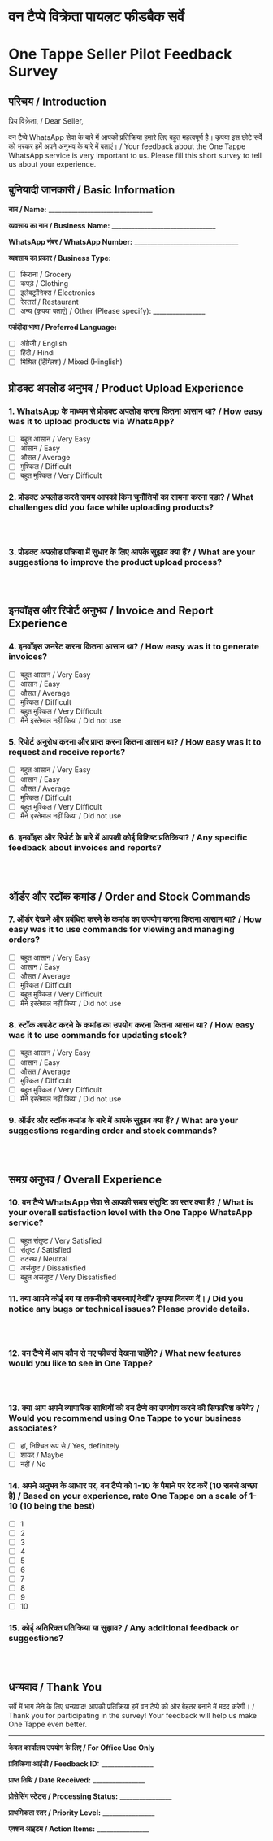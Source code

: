 # वन टैप्पे विक्रेता पायलट फीडबैक सर्वे
# One Tappe Seller Pilot Feedback Survey

## परिचय / Introduction

प्रिय विक्रेता, / Dear Seller,

वन टैप्पे WhatsApp सेवा के बारे में आपकी प्रतिक्रिया हमारे लिए बहुत महत्वपूर्ण है। कृपया इस छोटे सर्वे को भरकर हमें अपने अनुभव के बारे में बताएं। / Your feedback about the One Tappe WhatsApp service is very important to us. Please fill this short survey to tell us about your experience.

## बुनियादी जानकारी / Basic Information

**नाम / Name:** ________________________________

**व्यवसाय का नाम / Business Name:** ________________________________

**WhatsApp नंबर / WhatsApp Number:** ________________________________

**व्यवसाय का प्रकार / Business Type:**
- [ ] किराना / Grocery
- [ ] कपड़े / Clothing
- [ ] इलेक्ट्रॉनिक्स / Electronics
- [ ] रेस्तरां / Restaurant
- [ ] अन्य (कृपया बताएं) / Other (Please specify): ________________

**पसंदीदा भाषा / Preferred Language:**
- [ ] अंग्रेजी / English
- [ ] हिंदी / Hindi
- [ ] मिश्रित (हिंग्लिश) / Mixed (Hinglish)

## प्रोडक्ट अपलोड अनुभव / Product Upload Experience

### 1. WhatsApp के माध्यम से प्रोडक्ट अपलोड करना कितना आसान था? / How easy was it to upload products via WhatsApp?
- [ ] बहुत आसान / Very Easy
- [ ] आसान / Easy
- [ ] औसत / Average
- [ ] मुश्किल / Difficult
- [ ] बहुत मुश्किल / Very Difficult

### 2. प्रोडक्ट अपलोड करते समय आपको किन चुनौतियों का सामना करना पड़ा? / What challenges did you face while uploading products?
```



```

### 3. प्रोडक्ट अपलोड प्रक्रिया में सुधार के लिए आपके सुझाव क्या हैं? / What are your suggestions to improve the product upload process?
```



```

## इनवॉइस और रिपोर्ट अनुभव / Invoice and Report Experience

### 4. इनवॉइस जनरेट करना कितना आसान था? / How easy was it to generate invoices?
- [ ] बहुत आसान / Very Easy
- [ ] आसान / Easy
- [ ] औसत / Average
- [ ] मुश्किल / Difficult
- [ ] बहुत मुश्किल / Very Difficult
- [ ] मैंने इस्तेमाल नहीं किया / Did not use

### 5. रिपोर्ट अनुरोध करना और प्राप्त करना कितना आसान था? / How easy was it to request and receive reports?
- [ ] बहुत आसान / Very Easy
- [ ] आसान / Easy
- [ ] औसत / Average
- [ ] मुश्किल / Difficult
- [ ] बहुत मुश्किल / Very Difficult
- [ ] मैंने इस्तेमाल नहीं किया / Did not use

### 6. इनवॉइस और रिपोर्ट के बारे में आपकी कोई विशिष्ट प्रतिक्रिया? / Any specific feedback about invoices and reports?
```



```

## ऑर्डर और स्टॉक कमांड / Order and Stock Commands

### 7. ऑर्डर देखने और प्रबंधित करने के कमांड का उपयोग करना कितना आसान था? / How easy was it to use commands for viewing and managing orders?
- [ ] बहुत आसान / Very Easy
- [ ] आसान / Easy
- [ ] औसत / Average
- [ ] मुश्किल / Difficult
- [ ] बहुत मुश्किल / Very Difficult
- [ ] मैंने इस्तेमाल नहीं किया / Did not use

### 8. स्टॉक अपडेट करने के कमांड का उपयोग करना कितना आसान था? / How easy was it to use commands for updating stock?
- [ ] बहुत आसान / Very Easy
- [ ] आसान / Easy
- [ ] औसत / Average
- [ ] मुश्किल / Difficult
- [ ] बहुत मुश्किल / Very Difficult
- [ ] मैंने इस्तेमाल नहीं किया / Did not use

### 9. ऑर्डर और स्टॉक कमांड के बारे में आपके सुझाव क्या हैं? / What are your suggestions regarding order and stock commands?
```



```

## समग्र अनुभव / Overall Experience

### 10. वन टैप्पे WhatsApp सेवा से आपकी समग्र संतुष्टि का स्तर क्या है? / What is your overall satisfaction level with the One Tappe WhatsApp service?
- [ ] बहुत संतुष्ट / Very Satisfied
- [ ] संतुष्ट / Satisfied
- [ ] तटस्थ / Neutral
- [ ] असंतुष्ट / Dissatisfied
- [ ] बहुत असंतुष्ट / Very Dissatisfied

### 11. क्या आपने कोई बग या तकनीकी समस्याएं देखीं? कृपया विवरण दें। / Did you notice any bugs or technical issues? Please provide details.
```



```

### 12. वन टैप्पे में आप कौन से नए फीचर्स देखना चाहेंगे? / What new features would you like to see in One Tappe?
```



```

### 13. क्या आप अपने व्यापारिक साथियों को वन टैप्पे का उपयोग करने की सिफारिश करेंगे? / Would you recommend using One Tappe to your business associates?
- [ ] हां, निश्चित रूप से / Yes, definitely
- [ ] शायद / Maybe
- [ ] नहीं / No

### 14. अपने अनुभव के आधार पर, वन टैप्पे को 1-10 के पैमाने पर रेट करें (10 सबसे अच्छा है) / Based on your experience, rate One Tappe on a scale of 1-10 (10 being the best)
- [ ] 1
- [ ] 2
- [ ] 3
- [ ] 4
- [ ] 5
- [ ] 6
- [ ] 7
- [ ] 8
- [ ] 9
- [ ] 10

### 15. कोई अतिरिक्त प्रतिक्रिया या सुझाव? / Any additional feedback or suggestions?
```



```

## धन्यवाद / Thank You

सर्वे में भाग लेने के लिए धन्यवाद! आपकी प्रतिक्रिया हमें वन टैप्पे को और बेहतर बनाने में मदद करेगी। / Thank you for participating in the survey! Your feedback will help us make One Tappe even better.

---

**केवल कार्यालय उपयोग के लिए / For Office Use Only**

**प्रतिक्रिया आईडी / Feedback ID:** ________________

**प्राप्त तिथि / Date Received:** ________________

**प्रोसेसिंग स्टेटस / Processing Status:** ________________

**प्राथमिकता स्तर / Priority Level:** ________________

**एक्शन आइटम / Action Items:** ________________